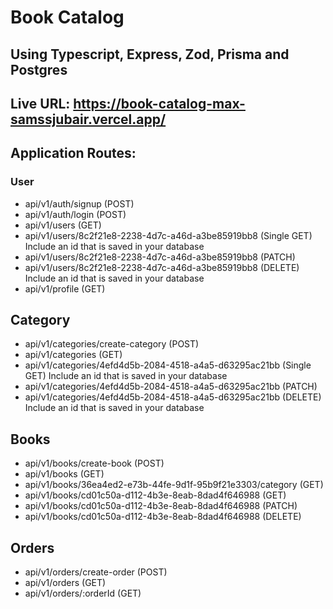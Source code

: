 # Book Catalog
## Using Typescript, Express, Zod, Prisma and Postgres

## Live URL: https://book-catalog-max-samssjubair.vercel.app/

## Application Routes:
### User
- api/v1/auth/signup (POST)
- api/v1/auth/login (POST)
- api/v1/users (GET)
- api/v1/users/8c2f21e8-2238-4d7c-a46d-a3be85919bb8 (Single GET) Include an id that is saved in your database
- api/v1/users/8c2f21e8-2238-4d7c-a46d-a3be85919bb8 (PATCH)
- api/v1/users/8c2f21e8-2238-4d7c-a46d-a3be85919bb8 (DELETE) Include an id that is saved in your database
- api/v1/profile (GET)

## Category
- api/v1/categories/create-category (POST)
- api/v1/categories (GET)
- api/v1/categories/4efd4d5b-2084-4518-a4a5-d63295ac21bb (Single GET) Include an id that is saved in your database
- api/v1/categories/4efd4d5b-2084-4518-a4a5-d63295ac21bb (PATCH)
- api/v1/categories/4efd4d5b-2084-4518-a4a5-d63295ac21bb (DELETE) Include an id that is saved in your database

## Books
- api/v1/books/create-book (POST)
- api/v1/books (GET)
- api/v1/books/36ea4ed2-e73b-44fe-9d1f-95b9f21e3303/category (GET)
- api/v1/books/cd01c50a-d112-4b3e-8eab-8dad4f646988 (GET)
- api/v1/books/cd01c50a-d112-4b3e-8eab-8dad4f646988 (PATCH)
- api/v1/books/cd01c50a-d112-4b3e-8eab-8dad4f646988 (DELETE)

## Orders
- api/v1/orders/create-order (POST)
- api/v1/orders (GET)
- api/v1/orders/:orderId (GET)